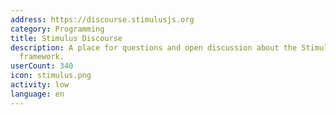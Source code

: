 ```yaml
---
address: https://discourse.stimulusjs.org
category: Programming
title: Stimulus Discourse
description: A place for questions and open discussion about the Stimulus JavaScript
  framework.
userCount: 340
icon: stimulus.png
activity: low
language: en
---
```

